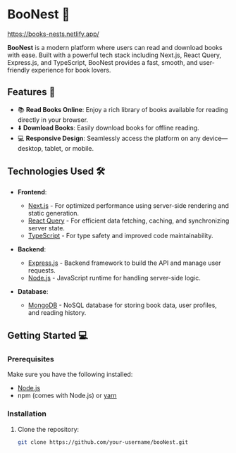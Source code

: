 # BooNest 📖
https://books-nests.netlify.app/

**BooNest** is a modern platform where users can read and download books with ease. Built with a powerful tech stack including Next.js, React Query, Express.js, and TypeScript, BooNest provides a fast, smooth, and user-friendly experience for book lovers.

## Features 🚀

- 📚 **Read Books Online**: Enjoy a rich library of books available for reading directly in your browser.
- ⬇️ **Download Books**: Easily download books for offline reading.
- 💻 **Responsive Design**: Seamlessly access the platform on any device—desktop, tablet, or mobile.
  
## Technologies Used 🛠️

- **Frontend**:
  - [Next.js](https://nextjs.org/) - For optimized performance using server-side rendering and static generation.
  - [React Query](https://react-query.tanstack.com/) - For efficient data fetching, caching, and synchronizing server state.
  - [TypeScript](https://www.typescriptlang.org/) - For type safety and improved code maintainability.
  
- **Backend**:
  - [Express.js](https://expressjs.com/) - Backend framework to build the API and manage user requests.
  - [Node.js](https://nodejs.org/) - JavaScript runtime for handling server-side logic.

- **Database**:
  - [MongoDB](https://www.mongodb.com/) - NoSQL database for storing book data, user profiles, and reading history.

## Getting Started 💻

### Prerequisites

Make sure you have the following installed:

- [Node.js](https://nodejs.org/en/download/)
- npm (comes with Node.js) or [yarn](https://yarnpkg.com/getting-started/install)

### Installation

1. Clone the repository:

   ```bash
   git clone https://github.com/your-username/booNest.git
